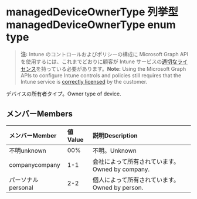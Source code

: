 # <a name="manageddeviceownertype-enum-type"></a><span data-ttu-id="4f2c5-101">managedDeviceOwnerType 列挙型</span><span class="sxs-lookup"><span data-stu-id="4f2c5-101">managedDeviceOwnerType enum type</span></span>

> <span data-ttu-id="4f2c5-102">**注:** Intune のコントロールおよびポリシーの構成に Microsoft Graph API を使用するには、これまでどおりに顧客が Intune サービスの[適切なライセンス](https://go.microsoft.com/fwlink/?linkid=839381)を持っている必要があります。</span><span class="sxs-lookup"><span data-stu-id="4f2c5-102">**Note:** Using the Microsoft Graph APIs to configure Intune controls and policies still requires that the Intune service is [correctly licensed](https://go.microsoft.com/fwlink/?linkid=839381) by the customer.</span></span>

<span data-ttu-id="4f2c5-103">デバイスの所有者タイプ。</span><span class="sxs-lookup"><span data-stu-id="4f2c5-103">Owner type of device.</span></span>
## <a name="members"></a><span data-ttu-id="4f2c5-104">メンバー</span><span class="sxs-lookup"><span data-stu-id="4f2c5-104">Members</span></span>
|<span data-ttu-id="4f2c5-105">メンバー</span><span class="sxs-lookup"><span data-stu-id="4f2c5-105">Member</span></span>|<span data-ttu-id="4f2c5-106">値</span><span class="sxs-lookup"><span data-stu-id="4f2c5-106">Value</span></span>|<span data-ttu-id="4f2c5-107">説明</span><span class="sxs-lookup"><span data-stu-id="4f2c5-107">Description</span></span>|
|:---|:---|:---|
|<span data-ttu-id="4f2c5-108">不明</span><span class="sxs-lookup"><span data-stu-id="4f2c5-108">unknown</span></span>|<span data-ttu-id="4f2c5-109">0</span><span class="sxs-lookup"><span data-stu-id="4f2c5-109">0%</span></span>|<span data-ttu-id="4f2c5-110">不明。</span><span class="sxs-lookup"><span data-stu-id="4f2c5-110">Unknown</span></span>|
|<span data-ttu-id="4f2c5-111">company</span><span class="sxs-lookup"><span data-stu-id="4f2c5-111">company</span></span>|<span data-ttu-id="4f2c5-112">1</span><span class="sxs-lookup"><span data-stu-id="4f2c5-112">-1</span></span>|<span data-ttu-id="4f2c5-113">会社によって所有されています。</span><span class="sxs-lookup"><span data-stu-id="4f2c5-113">Owned by company.</span></span>|
|<span data-ttu-id="4f2c5-114">パーソナル</span><span class="sxs-lookup"><span data-stu-id="4f2c5-114">personal</span></span>|<span data-ttu-id="4f2c5-115">2</span><span class="sxs-lookup"><span data-stu-id="4f2c5-115">-2</span></span>|<span data-ttu-id="4f2c5-116">個人によって所有されています。</span><span class="sxs-lookup"><span data-stu-id="4f2c5-116">Owned by person.</span></span>|








